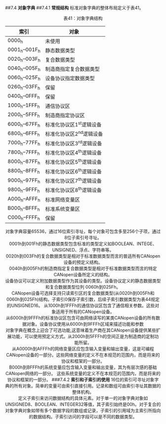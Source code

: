 ##7.4 **对象字典**
##7.4.1 **常规结构**
标准对象字典的整体布局定义于表41。  
<center/>表41：对象字典结构

|**索引**|**对象**|
|---|---|
|0000<sub>h</sub>|	未使用
|0001<sub>h</sub>–001F<sub>h</sub>|静态数据类型|
|0020<sub>h</sub>–003F<sub>h</sub>|复合数据类型|
|0040<sub>h</sub>–005F<sub>h</sub>|制造商指定复合数据类型|
|0060<sub>h</sub>–025F<sub>h</sub>|设备协议指定数据类型|
|0260<sub>h</sub>–03FF<sub>h</sub>|保留|
|0400<sub>h</sub>–0FFF<sub>h</sub>|保留|
|1000<sub>h</sub>–1FFF<sub>h</sub>|通信协议区|
|2000<sub>h</sub>–5FFF<sub>h</sub>|制造商指定协议区|
|6000<sub>h</sub>–67FF<sub>h</sub>|标准化协议区1<sup>st</sup>逻辑设备|
|6800<sub>h</sub>–6FFF<sub>h</sub>|标准化协议区2<sup>nd</sup>逻辑设备|
|7000<sub>h</sub>–77FF<sub>h</sub>|标准化协议区3<sup>rd</sup>逻辑设备|
|7800<sub>h</sub>–7FFF<sub>h</sub>|标准化协议区4<sup>th</sup>逻辑设备|
|8000<sub>h</sub>–87FF<sub>h</sub>|标准化协议区5<sup>th</sup>逻辑设备|
|8800<sub>h</sub>–8FFF<sub>h</sub>|标准化协议区6<sup>th</sup>逻辑设备|
|9000<sub>h</sub>–97FF<sub>h</sub>|标准化协议区7<sup>th</sup>逻辑设备|
|9800<sub>h</sub>–9FFF<sub>h</sub>|标准化协议区8<sup>th</sup>逻辑设备|
|A000<sub>h</sub>–AFFF<sub>h</sub>|标准网络变量区|
|B000<sub>h</sub>–BFFF<sub>h</sub>|标准系统变量区|
|C000<sub>h</sub>–FFFF<sub>h</sub>|保留|

对象字典容量65536，通过16位索引寻址，每个对象可包含多至256个子项，通过8位子索引号寻址。  
0001h到001Fh的静态数据类型包含标准的类型定义如BOOLEAN、INTEGE、UNSIGNED、浮点、字符串等。  
0020h到003Fh的复合数据类型是相对于标准数据类型而言的普适所有CANopen设备的预定义结构。  
0040h到005Fh的制造商指定复合数据类型是相对于标准数据类型而言的特定CANopen设备所定义的结构。  
设备协议可以定义附加数据类型作为其设备的类型。设备协议定义的静态数据类型和复合数据类型位列 0060h到025Fh。  
CANopen设备可选择支持只读索引区的复合数据类型(从0020h到005Fh和0060h到025Fh)结构。子索引0保存子索引数，后续子索引数据类型为表44规定的UNSIGNED16。
从1000h到1FFFh的通信协议区包含了通信相关参数。这些对象适用于所有的CANopen设备。  
从6000h到9FFFh的标准协议区包含可由网络读写的某类CANopen设备的所有数据对象。设备协议使用从6000h到9FFFh区域来描述功能和参数  
对象字典在概念上迎合了可选功能,这意味着生产商在其CANopen设备提供某些扩展功能，可以使用预定义方式。从2000h到5FFFh的空间正是为制造商的定制功能所留。  
从A0000h到AFFFh的网络变量区应包含输入变量和输出变量，这是可编程CANopen设备的一部分。这些网络变量的定义不在本规范的范围内，而是将来的协议和框架的一部分。  
B000h到BFFFh的系统变量应包含输入变量和输出变量，其为有层次感的基础CANopen网络的一部分。 这些系统变量的定义不在本规范的范围内，而是将来的协议和框架的一部分。 
###7.4.2 **索引和子索引的使用**
16位的索引可寻址对象字典的所有对象。简单的变量可由索引直接引用。记录和数组可由索引寻址其数据的整体机构。  
定义子索引来访问数据结构的具体元素。对于单一的对象字典对象如UNSIGNED8、BOOLEAN、INTEGER32等值，其子索引始终是00h。对于复合的对象字典对象如带有多个数据字段的数组或记录，子索引的引用域为主索引所指向的数据结构。子索引访问的字段可以是不同的数据类型。  

